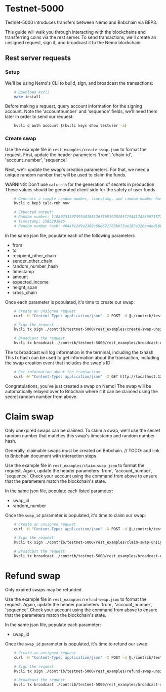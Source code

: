 # Testnet-5000

Testnet-5000 introduces transfers between Nemo and Bnbchain via BEP3.

This guide will walk you through interacting with the blockchains and transferring coins via the rest server. To send transactions, we'll create an unsigned request, sign it, and broadcast it to the Nemo blockchain.

## Rest server requests

### Setup

We'll be using Nemo's CLI to build, sign, and broadcast the transactions:

```bash
    # Download kvcli
    make install
```

Before making a request, query account information for the signing account. Note the 'accountnumber' and 'sequence' fields, we'll need them later in order to send our request:

```bash
    kvcli q auth account $(kvcli keys show testuser -a)
```

### Create swap

Use the example file in `rest_examples/create-swap.json` to format the request. First, update the header parameters 'from', 'chain-id', 'account_number', 'sequence'.

Next, we'll update the swap's creation parameters. For that, we need a unique random number that will be used to claim the funds.

WARNING: Don't use `calc-rnh` for the generation of secrets in production. These values should be generated client-side for the safety of user funds.

```bash
    # Generate a sample random number, timestamp, and random number hash
    kvcli q bep3 calc-rnh now

    # Expected output:
    # Random number: 110802331073994018312675691928205725441742309715720953510374321628333109608728
    # Timestamp: 1585203985
    # Random number hash: 4644fc2d9a2389c60e621785b873ae187e320eaded1687edaa120961428eba9e
```

In the same json file, populate each of the following parameters

- from
- to
- recipient_other_chain
- sender_other_chain
- random_number_hash
- timestamp
- amount
- expected_income
- height_span
- cross_chain

Once each parameter is populated, it's time to create our swap:

```bash
    # Create an unsigned request
    curl -H "Content-Type: application/json" -X POST -d @./contrib/testnet-5000/rest_examples/create-swap.json http://127.0.0.1:1317/bep3/swap/create | jq > ./contrib/testnet-5000/rest_examples/create-swap-unsigned.json

    # Sign the request
    kvcli tx sign ./contrib/testnet-5000/rest_examples/create-swap-unsigned.json --from testnetdeputy --offline --chain-id testing --sequence 0 --account-number 5 | jq > ./contrib/testnet-5000/rest_examples/broadcast-create-swap.json

    # Broadcast the request
    kvcli tx broadcast ./contrib/testnet-5000/rest_examples/broadcast-create-swap.json
```

The tx broadcast will log information in the terminal, including the txhash. This tx hash can be used to get information about the transaction, including the swap creation event that includes the swap's ID:

```bash
    # Get information about the transaction
    curl -H "Content-Type: application/json" -X GET http://localhost:1317/txs/81A1955216F6D985ECB4770E29B9BCED8F73A42D0C0FD566372CF673CCB81587
```

Congratulations, you've just created a swap on Nemo! The swap will be automatically relayed over to Bnbchain where it it can be claimed using the secret random number from above.

# Claim swap

Only unexpired swaps can be claimed. To claim a swap, we'll use the secret random number that matches this swap's timestamp and random number hash.

Generally, claimable swaps must be created on Bnbchain.
// TODO: add link to Bnbchain document with interaction steps

Use the example file in `rest_examples/claim-swap.json` to format the request. Again, update the header parameters 'from', 'account_number', 'sequence'. Check your account using the command from above to ensure that the parameters match the blockchain's state.

In the same json file, populate each listed parameter:

- swap_id
- random_number

Once the `swap_id` parameter is populated, it's time to claim our swap:

```bash
    # Create an unsigned request
    curl -H "Content-Type: application/json" -X POST -d @./contrib/testnet-5000/rest_examples/claim-swap.json http://127.0.0.1:1317/bep3/swap/claim | jq > ./contrib/testnet-5000/rest_examples/claim-swap-unsigned.json

    # Sign the request
    kvcli tx sign ./contrib/testnet-5000/rest_examples/claim-swap-unsigned.json --from user --offline --chain-id testing --sequence 0 --account-number 1 | jq  > ./contrib/testnet-5000/rest_examples/broadcast-claim-swap.json

    # Broadcast the request
    kvcli tx broadcast ./contrib/testnet-5000/rest_examples/broadcast-claim-swap.json
```

# Refund swap

Only expired swaps may be refunded.

Use the example file in `rest_examples/refund-swap.json` to format the request. Again, update the header parameters 'from', 'account_number', 'sequence'. Check your account using the command from above to ensure that the parameters match the blockchain's state.

In the same json file, populate each parameter:

- swap_id

Once the `swap_id` parameter is populated, it's time to refund our swap:

```bash
    # Create an unsigned request
    curl -H "Content-Type: application/json" -X POST -d @./contrib/testnet-5000/rest_examples/refund-swap.json http://127.0.0.1:1317/bep3/swap/refund | jq > ./contrib/testnet-5000/rest_examples/refund-swap-unsigned.json

    # Sign the request
    kvcli tx sign ./contrib/testnet-5000/rest_examples/refund-swap-unsigned.json --from user --offline --chain-id testing --sequence 0 --account-number 1 | jq  > ./contrib/testnet-5000/rest_examples/broadcast-refund-swap.json

    # Broadcast the request
    kvcli tx broadcast ./contrib/testnet-5000/rest_examples/broadcast-refund-swap.json
```

